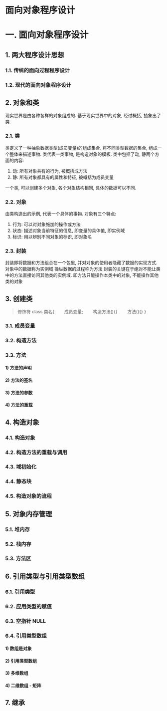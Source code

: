 # 面向对象程序设计

# 一. 面向对象程序设计

## 1. 两大程序设计思想
### 1.1. 传统的面向过程程序设计

### 1.2. 现代的面向对象程序设计

## 2. 对象和类
现实世界是由各种各样的对象组成的.
基于现实世界中的对象, 经过概括, 抽象出了类.

### 2.1. 类
类定义了一种抽象数据类型(成员变量)的组成集合.
将不同类型数据的集合, 组成一个整体来描述事物.
类代表一类事物, 是构造对象的模板.
类中包括了动, 静两个方面的内容:
1. 动: 所有对象共有的行为, 被概括成方法
2. 静: 所有对象都具有的属性和特征, 被概括为成员变量

一个类, 可以创建多个对象, 各个对象结构相同, 具体的数据可以不同.

### 2.2. 对象
由类构造出的示例, 代表一个具体的事物.
对象有三个特点:
1. 行为: 可以对对象施加的操作或方法
2. 状态: 描述对象当前特征的信息, 即变量的具体值, 即实例域
3. 标识: 用以辨别不同对象的标识, 即对象名

### 2.3. 封装
封装即将数据和方法组合在一个包里, 并对对象的使用者隐藏了数据的实现方式.
对象中的数据称为实例域
操纵数据的过程称为方法
封装的关键在于绝对不能让类中的方法直接访问其他类的实例域.
即方法只能操作本类中的对象, 不能操作其他类的对象

## 3. 创建类

> 修饰符 class 类名{
> 　　成员变量;
> 　　构造方法(){}
> 　　方法(){}
> }

### 3.1. 成员变量
### 3.2. 构造方法
### 3.3. 方法
#### 1) 方法的声明
#### 2) 方法的签名
#### 3) 方法的参数
#### 4) 方法的重载

## 4. 构造对象
### 4.1. 构造对象
### 4.2. 构造方法的重载与调用
### 4.3. 域初始化
### 4.4. 静态块
### 4.5. 构造对象的流程

## 5. 对象内存管理
### 5.1. 堆内存
### 5.2. 栈内存
### 5.3. 方法区

## 6. 引用类型与引用类型数组
### 6.1. 引用类型
### 6.2. 应用类型的赋值
### 6.3. 空指针 NULL
### 6.4. 引用类型数组
#### 1) 数组是对象
#### 2) 引用类型数组
#### 3) 多维数组
#### 4) 二维数组 - 矩阵

## 7. 继承